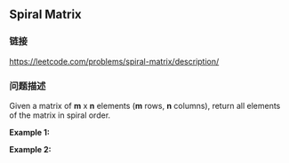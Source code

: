## Spiral Matrix  
### 链接  
https://leetcode.com/problems/spiral-matrix/description/  
### 问题描述
Given a matrix of **m** x **n** elements (**m** rows, **n** columns), return all elements of the matrix in spiral order.

**Example 1:**

**Example 2:**
